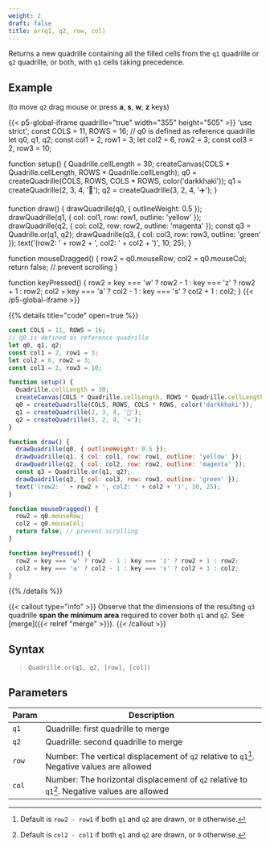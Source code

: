 ```yaml
---
weight: 2
draft: false
title: or(q1, q2, row, col)
---
```


Returns a new quadrille containing all the filled cells from the `q1` quadrille or `q2` quadrille, or both, with `q1` cells taking precedence.

## Example

(to move `q2` drag mouse or press **a**, **s**, **w**, **z** keys)

{{< p5-global-iframe quadrille="true" width="355" height="505" >}}
'use strict';
const COLS = 11, ROWS = 16;
// q0 is defined as reference quadrille
let q0, q1, q2;
const col1 = 2, row1 = 3;
let col2 = 6, row2 = 3;
const col3 = 2, row3 = 10;

function setup() {
  Quadrille.cellLength = 30;
  createCanvas(COLS * Quadrille.cellLength, ROWS * Quadrille.cellLength);
  q0 = createQuadrille(COLS, ROWS, COLS * ROWS, color('darkkhaki'));
  q1 = createQuadrille(2, 3, 4, '👻');
  q2 = createQuadrille(3, 2, 4, '✈️');
}

function draw() {
  drawQuadrille(q0, { outlineWeight: 0.5 });
  drawQuadrille(q1, { col: col1, row: row1, outline: 'yellow' });
  drawQuadrille(q2, { col: col2, row: row2, outline: 'magenta' });
  const q3 = Quadrille.or(q1, q2);
  drawQuadrille(q3, { col: col3, row: row3, outline: 'green' });
  text('(row2: ' + row2 + ', col2: ' + col2 + ')', 10, 25);
}

function mouseDragged() {
  row2 = q0.mouseRow;
  col2 = q0.mouseCol;
  return false; // prevent scrolling
}

function keyPressed() {
  row2 = key === 'w' ? row2 - 1 : key === 'z' ? row2 + 1 : row2;
  col2 = key === 'a' ? col2 - 1 : key === 's' ? col2 + 1 : col2;
}
{{< /p5-global-iframe >}}

{{% details title="code" open=true %}}
```js
const COLS = 11, ROWS = 16;
// q0 is defined as reference quadrille
let q0, q1, q2;
const col1 = 2, row1 = 3;
let col2 = 6, row2 = 3;
const col3 = 2, row3 = 10;

function setup() {
  Quadrille.cellLength = 30;
  createCanvas(COLS * Quadrille.cellLength, ROWS * Quadrille.cellLength);
  q0 = createQuadrille(COLS, ROWS, COLS * ROWS, color('darkkhaki'));
  q1 = createQuadrille(2, 3, 4, '👻');
  q2 = createQuadrille(3, 2, 4, '✈️');
}

function draw() {
  drawQuadrille(q0, { outlineWeight: 0.5 });
  drawQuadrille(q1, { col: col1, row: row1, outline: 'yellow' });
  drawQuadrille(q2, { col: col2, row: row2, outline: 'magenta' });
  const q3 = Quadrille.or(q1, q2);
  drawQuadrille(q3, { col: col3, row: row3, outline: 'green' });
  text('(row2: ' + row2 + ', col2: ' + col2 + ')', 10, 25);
}

function mouseDragged() {
  row2 = q0.mouseRow;
  col2 = q0.mouseCol;
  return false; // prevent scrolling
}

function keyPressed() {
  row2 = key === 'w' ? row2 - 1 : key === 'z' ? row2 + 1 : row2;
  col2 = key === 'a' ? col2 - 1 : key === 's' ? col2 + 1 : col2;
}
```
{{% /details %}}

{{< callout type="info" >}}
Observe that the dimensions of the resulting `q3` quadrille **span the minimum area** required to cover both `q1` and `q2`. See [merge]({{< relref "merge" >}}).
{{< /callout >}}

## Syntax

> `Quadrille.or(q1, q2, [row], [col])`

## Parameters

| Param | Description                                                                                   |
|-------|-----------------------------------------------------------------------------------------------|
| `q1`  | Quadrille: first quadrille to merge                                                           |
| `q2`  | Quadrille: second quadrille to merge                                                          |
| `row` | Number: The vertical displacement of `q2` relative to `q1`[^1]. Negative values are allowed   |
| `col` | Number: The horizontal displacement of `q2` relative to `q1`[^2]. Negative values are allowed |

[^1]: Default is `row2 - row1` if both `q1` and `q2` are drawn, or `0` otherwise.
[^2]: Default is `col2 - col1` if both `q1` and `q2` are drawn, or `0` otherwise.
